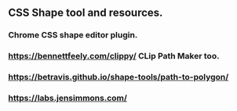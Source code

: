 ## CSS Shape tool and resources.
### Chrome CSS shape editor plugin.
### https://bennettfeely.com/clippy/ CLip Path Maker too.
### https://betravis.github.io/shape-tools/path-to-polygon/
### https://labs.jensimmons.com/
